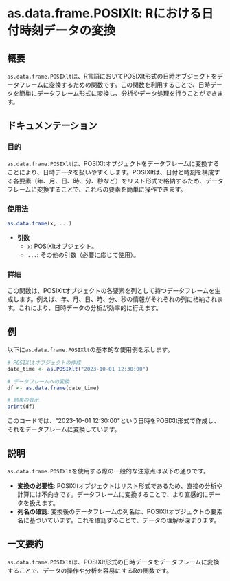 <!--
Meta Description: # as.data.frame.POSIXlt: Rにおける日付時刻データの変換 ## 概要 `as.data.frame.POSIXlt`は、R言語においてPOSIXlt形式の日時オブジェクトをデータフレームに変換するための関数です。この関数を利用することで、日時データを簡単にデータフレーム形式に...
Meta Keywords: data, frame, posixlt, データフレームに変換することで, date_time
-->

# as.data.frame.POSIXlt: Rにおける日付時刻データの変換

## 概要
`as.data.frame.POSIXlt`は、R言語においてPOSIXlt形式の日時オブジェクトをデータフレームに変換するための関数です。この関数を利用することで、日時データを簡単にデータフレーム形式に変換し、分析やデータ処理を行うことができます。

## ドキュメンテーション
### 目的
`as.data.frame.POSIXlt`は、POSIXltオブジェクトをデータフレームに変換することにより、日時データを扱いやすくします。POSIXltは、日付と時刻を構成する各要素（年、月、日、時、分、秒など）をリスト形式で格納するため、データフレームに変換することで、これらの要素を簡単に操作できます。

### 使用法
```R
as.data.frame(x, ...)
```

- **引数**
  - `x`: POSIXltオブジェクト。
  - `...`: その他の引数（必要に応じて使用）。

### 詳細
この関数は、POSIXltオブジェクトの各要素を列として持つデータフレームを生成します。例えば、年、月、日、時、分、秒の情報がそれぞれの列に格納されます。これにより、日時データの分析が効率的に行えます。

## 例
以下に`as.data.frame.POSIXlt`の基本的な使用例を示します。

```R
# POSIXltオブジェクトの作成
date_time <- as.POSIXlt("2023-10-01 12:30:00")

# データフレームへの変換
df <- as.data.frame(date_time)

# 結果の表示
print(df)
```
このコードでは、"2023-10-01 12:30:00"という日時をPOSIXlt形式で作成し、それをデータフレームに変換しています。

## 説明
`as.data.frame.POSIXlt`を使用する際の一般的な注意点は以下の通りです。

- **変換の必要性**: POSIXltオブジェクトはリスト形式であるため、直接の分析や計算には不向きです。データフレームに変換することで、より直感的にデータを扱えます。
- **列名の確認**: 変換後のデータフレームの列名は、POSIXltオブジェクトの要素名に基づいています。これを確認することで、データの理解が深まります。

## 一文要約
`as.data.frame.POSIXlt`は、POSIXlt形式の日時データをデータフレームに変換することで、データの操作や分析を容易にするRの関数です。